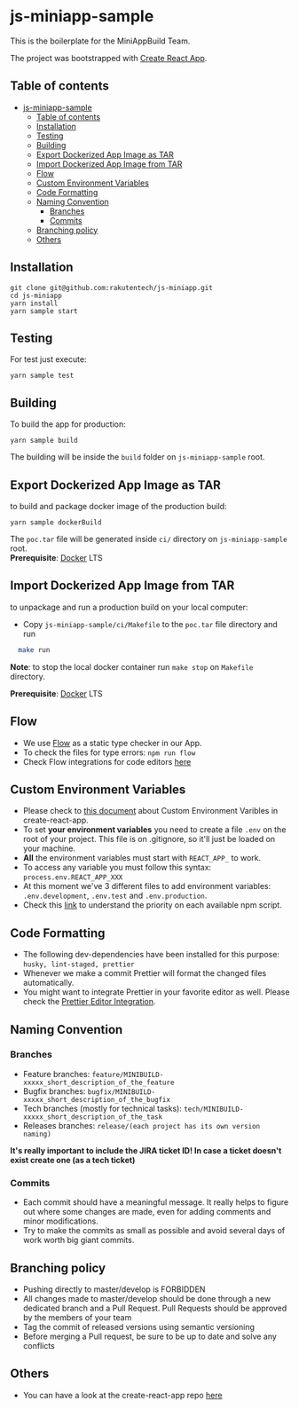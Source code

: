 # js-miniapp-sample

This is the boilerplate for the MiniAppBuild Team.

The project was bootstrapped with [Create React App](https://github.com/facebook/create-react-app).

## Table of contents

- [js-miniapp-sample](#js-miniapp-sample)
  - [Table of contents](#table-of-contents)
  - [Installation](#installation)
  - [Testing](#testing)
  - [Building](#building)
  - [Export Dockerized App Image as TAR](#export-dockerized-app-image-as-tar)
  - [Import Dockerized App Image from TAR](#import-dockerized-app-image-from-tar)
  - [Flow](#flow)
  - [Custom Environment Variables](#custom-environment-variables)
  - [Code Formatting](#code-formatting)
  - [Naming Convention](#naming-convention)
    - [Branches](#branches)
    - [Commits](#commits)
  - [Branching policy](#branching-policy)
  - [Others](#others)

## Installation

```
git clone git@github.com:rakutentech/js-miniapp.git
cd js-miniapp
yarn install
yarn sample start
```

## Testing

For test just execute:

`yarn sample test`

## Building

To build the app for production:

`yarn sample build`

The building will be inside the `build` folder on `js-miniapp-sample` root.<br />

## Export Dockerized App Image as TAR

to build and package docker image of the production build:

`yarn sample dockerBuild`

The `poc.tar` file will be generated inside `ci/` directory on `js-miniapp-sample` root.<br/>
**Prerequisite**: [Docker](https://docs.docker.com/) LTS

## Import Dockerized App Image from TAR

to unpackage and run a production build on your local computer:

- Copy `js-miniapp-sample/ci/Makefile` to the `poc.tar` file directory and run

```bash
  make run
```

**Note**: to stop the local docker container run `make stop` on `Makefile` directory.

**Prerequisite**: [Docker](https://docs.docker.com/) LTS

## Flow

- We use [Flow](https://flow.org/) as a static type checker in our App.<br/>
- To check the files for type errors: `npm run flow`
- Check Flow integrations for code editors [here](https://flow.org/en/docs/editors/)

## Custom Environment Variables

- Please check to [this document](https://create-react-app.dev/docs/adding-custom-environment-variables/) about Custom Environment Varibles in create-react-app.
- To set **your environment variables** you need to create a file `.env` on the root of your project. This file is on .gitignore, so it'll just be loaded on your machine.
- **All** the environment variables must start with `REACT_APP_` to work.
- To access any variable you must follow this syntax: `process.env.REACT_APP_XXX`
- At this moment we've 3 different files to add environment variables: `.env.development`, `.env.test` and `.env.production`.
- Check this [link](https://create-react-app.dev/docs/adding-custom-environment-variables/#what-other-env-files-can-be-used) to understand the priority on each available npm script.

## Code Formatting

- The following dev-dependencies have been installed for this purpose: `husky, lint-staged, prettier`
- Whenever we make a commit Prettier will format the changed files automatically.
- You might want to integrate Prettier in your favorite editor as well. Please check the [Prettier Editor Integration](https://prettier.io/docs/en/editors.html).

## Naming Convention

### Branches

- Feature branches: `feature/MINIBUILD-xxxxx_short_description_of_the_feature`
- Bugfix branches: `bugfix/MINIBUILD-xxxxx_short_description_of_the_bugfix`
- Tech branches (mostly for technical tasks): `tech/MINIBUILD-xxxxx_short_description_of_the_task`
- Releases branches: `release/(each project has its own version naming)`

**It's really important to include the JIRA ticket ID! In case a ticket doesn't exist create one (as a tech ticket)**

### Commits

- Each commit should have a meaningful message. It really helps to figure out where some changes are made, even for adding comments and minor modifications.
- Try to make the commits as small as possible and avoid several days of work worth big giant commits.

## Branching policy

- Pushing directly to master/develop is FORBIDDEN
- All changes made to master/develop should be done through a new dedicated branch and a Pull Request. Pull Requests should be approved by the members of your team
- Tag the commit of released versions using semantic versioning
- Before merging a Pull request, be sure to be up to date and solve any conflicts

## Others

- You can have a look at the create-react-app repo [here](https://github.com/facebook/create-react-app)
